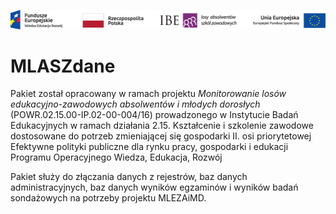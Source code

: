![KL+RP+IBE+EFS](inst/Belka-Losy-absolwentow-Kolor-PL.png)

# MLASZdane

Pakiet został opracowany w ramach projektu *Monitorowanie losów edukacyjno-zawodowych absolwentów i młodych dorosłych* (POWR.02.15.00-IP.02-00-004/16) prowadzonego w Instytucie Badań Edukacyjnych w ramach działania 2.15. Kształcenie i szkolenie zawodowe dostosowane do potrzeb zmieniającej się gospodarki II. osi priorytetowej Efektywne polityki publiczne dla rynku pracy, gospodarki i edukacji Programu Operacyjnego Wiedza, Edukacja, Rozwój

Pakiet służy do złączania danych z rejestrów, baz danych administracyjnych, baz danych wyników egzaminów i wyników badań sondażowych na potrzeby projektu MLEZAiMD.
